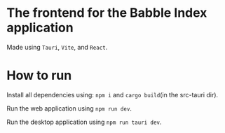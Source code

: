 # The frontend for the Babble Index application

Made using `Tauri`, `Vite`, and `React`.

# How to run

Install all dependencies using: `npm i` and `cargo build`(in the src-tauri dir).

Run the web application using `npm run dev`.

Run the desktop application using `npm run tauri dev`.
